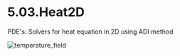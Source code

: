 # 5.03.Heat2D
PDE's: Solvers for heat equation in 2D using ADI method

![temperature_field](https://cloud.githubusercontent.com/assets/15114859/10853657/29f2ab68-7f05-11e5-8b74-c0e68f5ebefd.png)
